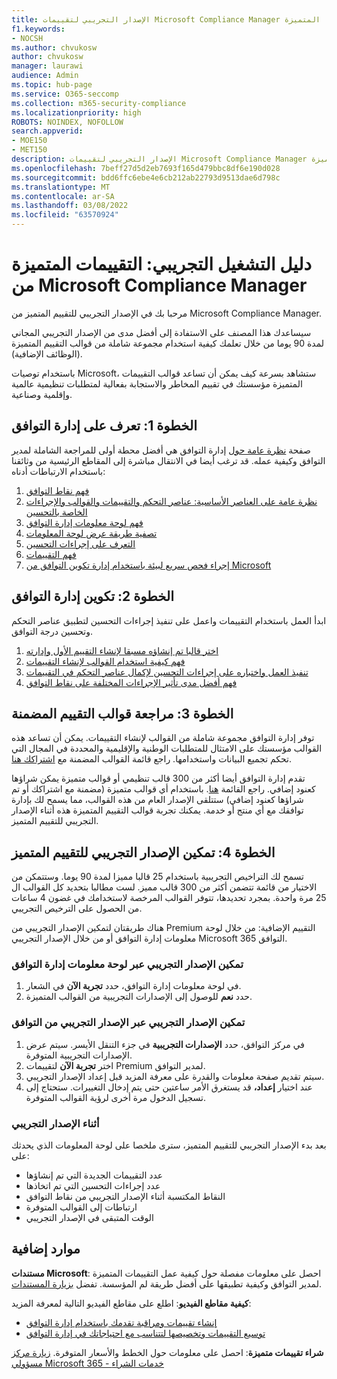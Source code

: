 ```yaml
---
title: الإصدار التجريبي لتقييمات Microsoft Compliance Manager المتميزة
f1.keywords:
- NOCSH
ms.author: chvukosw
author: chvukosw
manager: laurawi
audience: Admin
ms.topic: hub-page
ms.service: O365-seccomp
ms.collection: m365-security-compliance
ms.localizationpriority: high
ROBOTS: NOINDEX, NOFOLLOW
search.appverid:
- MOE150
- MET150
description: الإصدار التجريبي لتقييمات Microsoft Compliance Manager المتميزة.
ms.openlocfilehash: 7beff27d5d2eb7693f165d479bbc8df6e190d028
ms.sourcegitcommit: bdd6ffc6ebe4e6cb212ab22793d9513dae6d798c
ms.translationtype: MT
ms.contentlocale: ar-SA
ms.lasthandoff: 03/08/2022
ms.locfileid: "63570924"
---
```

# <a name="trial-playbook-microsoft-compliance-manager-premium-assessments"></a>دليل التشغيل التجريبي: التقييمات المتميزة من Microsoft Compliance Manager

مرحبا بك في الإصدار التجريبي للتقييم المتميز من Microsoft Compliance Manager.

سيساعدك هذا المصنف على الاستفادة إلى أفضل مدى من الإصدار التجريبي المجاني لمدة 90 يوما من خلال تعلمك كيفية استخدام مجموعة شاملة من قوالب التقييم المتميزة (الوظائف الإضافية).

باستخدام توصيات Microsoft، ستشاهد بسرعة كيف يمكن أن تساعد قوالب التقييمات المتميزة مؤسستك في تقييم المخاطر والاستجابة بفعالية لمتطلبات تنظيمية عالمية وإقلمية وصناعية.

## <a name="step-1-get-to-know-compliance-manager"></a>الخطوة 1: تعرف على إدارة التوافق

صفحة [نظرة عامة حول](compliance-manager.md) إدارة التوافق هي أفضل محطة أولى للمراجعة الشاملة لمدير التوافق وكيفية عمله. قد ترغب أيضا في الانتقال مباشرة إلى المقاطع الرئيسية من وثائقنا باستخدام الارتباطات أدناه:

1. [فهم نقاط التوافق](compliance-manager.md#understanding-your-compliance-score)
1. [نظرة عامة على العناصر الأساسية: عناصر التحكم والتقييمات والقوالب والإجراءات الخاصة بالتحسين](compliance-manager.md#key-elements-controls-assessments-templates-improvement-actions)
1. [فهم لوحة معلومات إدارة التوافق](compliance-manager-setup.md#understand-the-compliance-manager-dashboard)
1. [تصفية طريقة عرض لوحة المعلومات](compliance-manager-setup.md#filtering-your-dashboard-view)
1. [التعرف على إجراءات التحسين](compliance-manager-setup.md#improvement-actions-page)
1. [فهم التقييمات](compliance-manager.md#assessments)
1. [إجراء فحص سريع لبيئة باستخدام إدارة تكوين التوافق من Microsoft](compliance-manager-mcca.md)

## <a name="step-2-configure-compliance-manager"></a>الخطوة 2: تكوين إدارة التوافق

ابدأ العمل باستخدام التقييمات واعمل على تنفيذ إجراءات التحسين لتطبيق عناصر التحكم وتحسين درجة التوافق.

1. [اختر قالبا تم إنشاؤه مسبقا لإنشاء التقييم الأول وإدارته](compliance-manager-assessments.md)
1. [فهم كيفية استخدام القوالب لإنشاء التقييمات](compliance-manager-templates.md)
1. [تنفيذ العمل واختباره على إجراءات التحسين لإكمال عناصر التحكم في التقييمات](compliance-manager-improvement-actions.md)
1. [فهم أفضل  مدى تأثير الإجراءات المختلفة على نقاط التوافق](compliance-score-calculation.md)

## <a name="step-3-review-included-assessment-templates"></a>الخطوة 3: مراجعة قوالب التقييم المضمنة

توفر إدارة التوافق مجموعة شاملة من القوالب لإنشاء التقييمات. يمكن أن تساعد هذه القوالب مؤسستك على الامتثال للمتطلبات الوطنية والإقليمية والمحددة في المجال التي تحكم تجميع البيانات واستخدامها. راجع قائمة القوالب المضمنة مع [اشتراكك هنا](/office365/servicedescriptions/microsoft-365-service-descriptions/microsoft-365-tenantlevel-services-licensing-guidance/microsoft-365-security-compliance-licensing-guidance#which-assessments-are-included-by-default-free-of-cost).

تقدم إدارة التوافق أيضا أكثر من 300 قالب تنظيمي أو قوالب متميزة يمكن شراؤها كعنود إضافي. راجع القائمة [هنا](compliance-manager-templates-list.md#premium-templates). باستخدام أي قوالب متميزة (مضمنة مع اشتراكك أو تم شراؤها كعنود إضافي) ستتلقى الإصدار العام من هذه القوالب، مما يسمح لك بإدارة توافقك مع أي منتج أو خدمة. يمكنك تجربة قوالب التقييم المتميزة هذه أثناء الإصدار التجريبي للتقييم المتميز.

## <a name="step-4-enable-the-premium-assessment-trial"></a>الخطوة 4: تمكين الإصدار التجريبي للتقييم المتميز

تسمح لك التراخيص التجريبية باستخدام 25 قالبا مميزا لمدة 90 يوما. وستتمكن من الاختيار من قائمة تتضمن أكثر من 300 قالب مميز. لست مطالبا بتحديد كل القوالب ال 25 مرة واحدة. بمجرد تحديدها، تتوفر القوالب المرخصة لاستخدامك في غضون 4 ساعات من الحصول على الترخيص التجريبي.

هناك طريقتان لتمكين الإصدار التجريبي من Premium التقييم الإضافية: من خلال لوحة معلومات إدارة التوافق أو من خلال الإصدار التجريبي Microsoft 365 التوافق.

### <a name="enable-trial-via-the-compliance-manager-dashboard"></a>تمكين الإصدار التجريبي عبر لوحة معلومات إدارة التوافق

1. في لوحة معلومات إدارة التوافق، حدد **تجربة الآن** في الشعار.
1. حدد **نعم** للوصول إلى الإصدارات التجريبية من القوالب المتميزة.

### <a name="enable-trial-via-the-compliance-trial"></a>تمكين الإصدار التجريبي عبر الإصدار التجريبي من التوافق

1. في مركز التوافق، حدد **الإصدارات التجريبية** في جزء التنقل الأيسر. سيتم عرض الإصدارات التجريبية المتوفرة.
1. اختر **تجربة الآن** لتقييمات Premium لمدير التوافق.
1. سيتم تقديم صفحة معلومات والقدرة على معرفة المزيد قبل إعداد الإصدار التجريبي.
1. عند اختيار **إعداد،** قد يستغرق الأمر ساعتين حتى يتم إدخال التغييرات. ستحتاج إلى تسجيل الدخول مرة أخرى لرؤية القوالب المتوفرة.

### <a name="during-the-trial"></a>أثناء الإصدار التجريبي

بعد بدء الإصدار التجريبي للتقييم المتميز، سترى ملخصا على لوحة المعلومات الذي يحدثك على:

- عدد التقييمات الجديدة التي تم إنشاؤها
- عدد إجراءات التحسين التي تم اتخاذها
- النقاط المكتسبة أثناء الإصدار التجريبي من نقاط التوافق
- ارتباطات إلى القوالب المتوفرة
- الوقت المتبقى في الإصدار التجريبي

## <a name="additional-resources"></a>موارد إضافية

**مستندات Microsoft**: احصل على معلومات مفصلة حول كيفية عمل التقييمات المتميزة لمدير التوافق وكيفية تطبيقها على أفضل طريقة لم المؤسسة. تفضل [بزيارة المستندات](compliance-manager-templates.md).

**كيفية مقاطع الفيديو**: اطلع على مقاطع الفيديو التالية لمعرفة المزيد:

- [إنشاء تقييمات ومراقبة تقدمك باستخدام إدارة التوافق](https://techcommunity.microsoft.com/t5/video-hub/create-assessments-and-monitor-your-progress-with-compliance/ba-p/1687992?search-action-id=375363186777&search-result-uid=1687992)
- [توسيع التقييمات وتخصيصها لتتناسب مع احتياجاتك في إدارة التوافق](https://techcommunity.microsoft.com/t5/video-hub/extend-and-customize-assessments-to-suit-your-needs-in/ba-p/1687991?search-action-id=375363186777&search-result-uid=1687991)

**شراء تقييمات متميزة**: احصل على معلومات حول الخطط والأسعار المتوفرة. [زيارة مركز مسؤولي Microsoft 365 - خدمات الشراء](https://admin.microsoft.com/#/catalog/offer-details/compliance-manager-premium-assessment-add-on/46E9BF2A-3C8D-4A69-A7E7-3DA04687636D)
